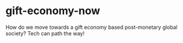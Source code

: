 # gift-economy-now
How do we move towards a gift economy based post-monetary global society? Tech can path the way!
